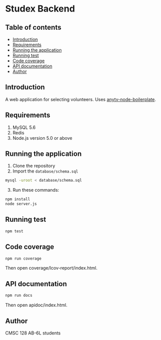 Studex Backend
=====

Table of contents
-----
- [Introduction](#introduction)
- [Requirements](#requirements)
- [Running the application](#running-the-application)
- [Running test](#running-test)
- [Code coverage](#code-coverage)
- [API documentation](#api-documentation)
- [Author](#author)

Introduction
-----
A web application for selecting volunteers. Uses [anytv-node-boilerplate](https://github.com/AnyTV/anytv-node-boilerplate).

## Requirements

1. MySQL 5.6
2. Redis
3. Node.js version 5.0 or above

## Running the application

1. Clone the repository
2. Import the `database/schema.sql`
```sh
mysql -uroot < database/schema.sql
```
3. Run these commands:
```sh
npm install
node server.js
```

## Running test

```sh
npm test
```

## Code coverage

```sh
npm run coverage
```
Then open coverage/lcov-report/index.html.

## API documentation

```sh
npm run docs
```
Then open apidoc/index.html.



## Author
CMSC 128 AB-6L students
